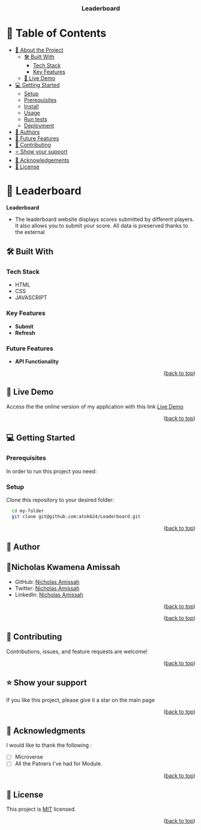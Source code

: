 <a name="readme-top"></a>

<div align="center">

  <h3><b>Leaderboard</b></h3>

</div>

# 📗 Table of Contents

-   [📖 About the Project](#about-project)
    -   [🛠 Built With](#built-with)
        -   [Tech Stack](#tech-stack)
        -   [Key Features](#key-features)
    -   [🚀 Live Demo](#live-demo)
-   [💻 Getting Started](#getting-started)
    -   [Setup](#setup)
    -   [Prerequisites](#prerequisites)
    -   [Install](#install)
    -   [Usage](#usage)
    -   [Run tests](#run-tests)
    -   [Deployment](#triangular_flag_on_post-deployment)
-   [👥 Authors](#authors)
-   [🔭 Future Features](#future-features)
-   [🤝 Contributing](#contributing)
-   [⭐️ Show your support](#support)
-   [🙏 Acknowledgements](#acknowledgements)
-   [📝 License](#license)

<!-- PROJECT DESCRIPTION -->

# 📖 Leaderboard<a name="about-project"></a>

**Leaderboard** 
- The leaderboard website displays scores submitted by different players. It also allows you to submit your score. All data is preserved thanks to the external

## 🛠 Built With <a name="built-with"></a>

### Tech Stack <a name="tech-stack"></a>

-   HTML
-   CSS
-   JAVASCRIPT

<!-- Features -->

### Key Features <a name="key-features"></a>
-   **Submit**
-   **Refresh**

### Future Features <a name="key-features"></a>
- **API Functionality**


<p align="right">(<a href="#readme-top">back to top</a>)</p>

## 🚀 Live Demo <a name="live-demo"></a>

Access the the online version of my application with this link
[Live Demo](https://atok624.github.io/Leaderboard/)

<p align="right">(<a href="#readme-top">back to top</a>)</p>

<!-- GETTING STARTED -->

## 💻 Getting Started <a name="getting-started"></a>


### Prerequisites

In order to run this project you need:

### Setup

Clone this repository to your desired folder:

```sh
  cd my-folder
  git clone git@github.com:atok624/Leaderboard.git
```

<!--
Example:

```sh

```
 -->

<p align="right">(<a href="#readme-top">back to top</a>)</p>

<!-- AUTHORS -->

## 👥 Author <a name="authors"></a>

## 👤Nicholas Kwamena Amissah <a name="authors"></a>

-   GitHub: [Nicholas Amissah](https://github.com/atok624)
-   Twitter: [Nicholas Amissah](https://twitter.com/MysticalAmissah)
-   LinkedIn: [Nicholas Amissah](https://www.linkedin.com/in/nicholas-amissah-153b09154)

<p align="right">(<a href="#readme-top">back to top</a>)</p>

<!-- FUTURE FEATURES -->

<p align="right">(<a href="#readme-top">back to top</a>)</p>

<!-- CONTRIBUTING -->

## 🤝 Contributing <a name="contributing"></a>

Contributions, issues, and feature requests are welcome!

<p align="right">(<a href="#readme-top">back to top</a>)</p>

<!-- SUPPORT -->

## ⭐️ Show your support <a name="support"></a>

If you like this project, please give it a star on the main page

<p align="right">(<a href="#readme-top">back to top</a>)</p>

<!-- ACKNOWLEDGEMENTS -->

## 🙏 Acknowledgments <a name="acknowledgements"></a>

I would like to thank the following :

-   [ ] Microverse
-   [ ] All the Patners I've had for Module.

<p align="right">(<a href="#readme-top">back to top</a>)</p>

<!-- LICENSE -->

## 📝 License <a name="license"></a>

This project is [MIT](./MIT.md) licensed.

<p align="right">(<a href="#readme-top">back to top</a>)</p>